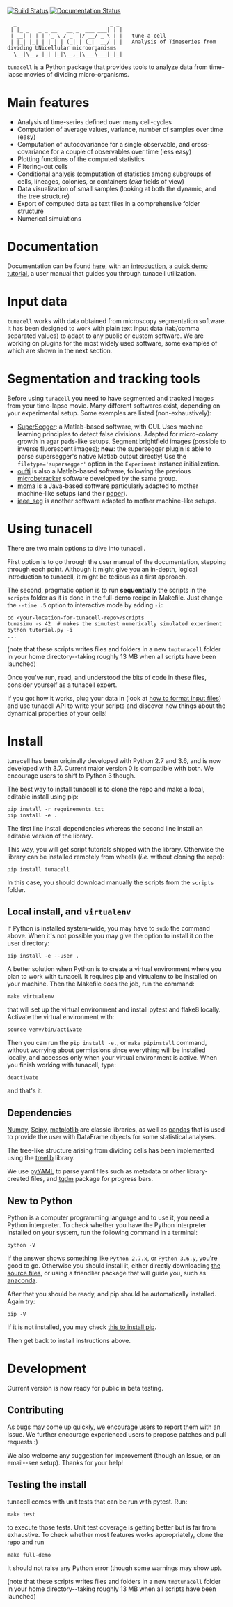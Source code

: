 [![Build Status](https://travis-ci.com/LeBarbouze/tunacell.svg?branch=develop)](https://travis-ci.com/LeBarbouze/tunacell)
[![Documentation Status](https://readthedocs.org/projects/tunacell/badge/?version=latest)](https://tunacell.readthedocs.io/en/latest/?badge=latest)

      _                              _ _ 
     | |_ _   _ _ __   __ _  ___ ___| | |
     | __| | | | '_ \ / _` |/ __/ _ \ | |   tune-a-cell
     | |_| |_| | | | | (_| | (_|  __/ | |   Analysis of Timeseries from dividing UNicellular microorganisms
      \__|\__,_|_| |_|\__,_|\___\___|_|_|
     

`tunacell` is a Python package that provides tools to analyze data from time-lapse
movies of dividing micro-organisms.

# Main features

* Analysis of time-series defined over many cell-cycles
* Computation of average values, variance, number of samples over time (easy)
* Computation of autocovariance for a single observable, and cross-covariance
  for a couple of observables over time (less easy)
* Plotting functions of the computed statistics
* Filtering-out cells
* Conditional analysis (computation of statistics among subgroups of cells,
  lineages, colonies, or containers (*aka* fields of view)
* Data visualization of small samples (looking at both the dynamic, and
  the tree structure)
* Export of computed data as text files in a comprehensive folder structure
* Numerical simulations


# Documentation

Documentation can be found [here][tunadocs], with an [introduction][tunadocs-intro],
a [quick demo tutorial][tunadocs-tutorial], a user manual that guides you
through tunacell utilization.


# Input data

`tunacell` works with data obtained from microscopy segmentation software.
It has been designed to work with plain text input data (tab/comma separated values) to adapt to any
public or custom software. We are working on plugins for the most widely used software,
some examples of which are shown in the next section.


# Segmentation and tracking tools

Before using ``tunacell`` you need to have segmented and tracked images from your
time-lapse movie. Many different softwares exist, depending on your
experimental setup. Some exemples are listed (non-exhaustively):

* [SuperSegger][SuperSegger]: a Matlab-based software, with GUI. Uses machine learning
  principles to detect false divisions. Adapted for micro-colony growth in agar
  pads-like setups. Segment brightfield images (possible to inverse fluorescent
  images); **new**: the supersegger plugin is able to parse supersegger's native Matlab output directly!
  Use the `filetype='supersegger'` option in the `Experiment` instance initialization.
* [oufti][oufti] is also a Matlab-based software, following the previous
  [microbetracker][microbetracker] software developed by the same group.
* [moma][moma] is a Java-based software particularly adapted to mother machine-like
  setups (and their [paper][paper]).
* [ieee_seg][ieee_seg] is another software adapted to mother machine-like setups.
 

[SuperSegger]: http://mtshasta.phys.washington.edu/website/SuperSegger.php
[oufti]: http://www.oufti.org/
[microbetracker]: http://microbetracker.org/
[moma]: https://github.com/fjug/MoMA
[paper]: http://biorxiv.org/content/early/2016/09/20/076224
[ieee_seg]: http://ieeexplore.ieee.org/document/7299289/?reload=true

# Using tunacell

There are two main options to dive into tunacell.

First option is to go through the user manual of the documentation, stepping
through each point. Although it might give you an in-depth, logical introduction
to tunacell, it might be tedious as a first approach.

The second, pragmatic option is to run **sequentially** the scripts in
the ``scripts`` folder as it is done in the full-demo recipe in Makefile.
Just change the ``--time .5`` option to interactive mode by adding ``-i``:

    cd <your-location-for-tunacell-repo>/scripts
    tunasimu -s 42  # makes the simutest numerically simulated experiment
	python tutorial.py -i
	...

(note that these scripts writes files and folders in a new ``tmptunacell``
folder in your home directory--taking roughly 13 MB when all scripts have been
launched)

Once you've run, read, and understood the bits of code in these files, consider
yourself as a tunacell expert.

If you got how it works, plug your data in
(look at [how to format input files][tunadocs-data-structure])
and use tunacell API to write your
scripts and discover new things about the dynamical properties of your cells!


# Install

tunacell has been originally developed with Python 2.7 and 3.6,
and is now developed with 3.7.
Current major version 0 is compatible with both. We encourage users
to shift to Python 3 though.

The best way to install tunacell is to clone the repo and make a local,
editable install using pip:

    pip install -r requirements.txt
    pip install -e .

The first line install dependencies whereas the second line install an editable
version of the library.

This way, you will get script tutorials shipped with the library. Otherwise
the library can be installed remotely from wheels (*i.e.* without cloning the
repo):

	pip install tunacell

In this case, you should download manually the scripts from the `scripts`
folder.

## Local install, and `virtualenv`

If Python is installed system-wide, you may have to `sudo` the command above.
When it's not possible you may give the option to install it on the user
directory:

    pip install -e --user .

A better solution when Python is to create a virtual environment where you plan
to work with tunacell. It requires pip and virtualenv to be installed on your
machine. Then the Makefile does the job, run the command:

    make virtualenv

that will set up the virtual environment and install pytest and flake8 locally.
Activate the virtual environment with:

    source venv/bin/activate

Then you can run the `pip install -e.`, or `make pipinstall`
command, without worrying about permissions since everything will be installed
locally, and accesses only when your virtual environment is active.
When you finish working with tunacell, type:

    deactivate

and that's it.


## Dependencies

[Numpy][], [Scipy][], [matplotlib][] are classic libraries,
as well as [pandas][] that is used
to provide the user with DataFrame objects for some statistical analyses.

The tree-like structure arising from dividing cells
has been implemented using the [treelib][] library.

We use [pyYAML][] to parse yaml files such as metadata or other library-created
files, and [tqdm][] package for progress bars.

[Scipy]: http://www.scipy.org/ "The Scipy package"
[Numpy]: https://docs.scipy.org/doc/numpy-dev/user/index.html "Numpy"
[pandas]: http://pandas.pydata.org/ "pandas"
[matplotlib]: http://matplotlib.org/ "matplotlib"
[treelib]: https://github.com/caesar0301/treelib  "Treelib library"
[pyYAML]: https://pypi.python.org/pypi/PyYAML "Yaml parser"
[tqdm]: https://pypi.python.org/pypi/tqdm "tqdm progress bar"

## New to Python

Python is a computer programming language and to use it, you need a Python
interpreter. To check whether you have the Python interpreter installed
on your system, run the following command in a terminal:

    python -V

If the answer shows something like ``Python 2.7.x``, or
``Python 3.6.y``, you're good to go.
Otherwise you should install it, either directly downloading
[the source files][python-downloads],
or using a friendlier package that will guide you,
such as [anaconda][anaconda].

After that you should be ready, and pip should be automatically installed. Again
try:

    pip -V

If it is not installed, you may check [this to install pip][install-pip].

Then get back to install instructions above.

[python-downloads]: https://www.python.org/ "Python"
[install-pip]: https://pip.pypa.io/en/stable/installing/ "Install pip"
[anaconda]: https://docs.continuum.io/ "Anaconda"


# Development

Current version is now ready for public in beta testing.

## Contributing

As bugs may come up quickly, we encourage users to report them with an Issue.
We further encourage experienced users to propose patches and pull requests :)

We also welcome any suggestion for improvement (though an Issue,
or an email--see setup). Thanks for your help!

## Testing the install

tunacell comes with unit tests that can be run with pytest. Run:

	make test

to execute those tests. Unit test coverage is getting better but is far from
exhaustive. To check whether most features works appropriately, clone the
repo and run

	make full-demo

It should not raise any Python error (though some warnings may show up).

(note that these scripts writes files and folders in a new ``tmptunacell``
folder in your home directory--taking roughly 13 MB when all scripts have been
launched)



[tunadocs]: https://tunacell.readthedocs.io/en/latest/ "Tunacell documentation"
[tunadocs-intro]: https://tunacell.readthedocs.io/en/latest/intro.html "Introduction to tunacell"
[tunadocs-tutorial]: https://tunacell.readthedocs.io/en/latest/tutorial.html "10 minute tutorial"
[tunadocs-data-structure]: https://tunacell.readthedocs.io/en/latest/users/data-structure.html "Tunacell input format"

